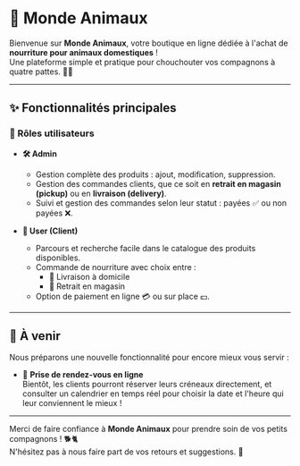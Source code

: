 # 🐾 Monde Animaux

Bienvenue sur **Monde Animaux**, votre boutique en ligne dédiée à l'achat de **nourriture pour animaux domestiques** !  
Une plateforme simple et pratique pour chouchouter vos compagnons à quatre pattes. 🐶🐱

---

## ✨ Fonctionnalités principales

### 👤 Rôles utilisateurs

- **🛠️ Admin**  
  - Gestion complète des produits : ajout, modification, suppression.  
  - Gestion des commandes clients, que ce soit en **retrait en magasin (pickup)** ou en **livraison (delivery)**.  
  - Suivi et gestion des commandes selon leur statut : payées ✅ ou non payées ❌.  

- **🛒 User (Client)**  
  - Parcours et recherche facile dans le catalogue des produits disponibles.  
  - Commande de nourriture avec choix entre :  
    - 🚚 Livraison à domicile  
    - 🏪 Retrait en magasin  
  - Option de paiement en ligne 💳 ou sur place 💵.

---

## 🚀 À venir

Nous préparons une nouvelle fonctionnalité pour encore mieux vous servir :  
- 📅 **Prise de rendez-vous en ligne**  
  Bientôt, les clients pourront réserver leurs créneaux directement, et consulter un calendrier en temps réel pour choisir la date et l'heure qui leur conviennent le mieux !

---

Merci de faire confiance à **Monde Animaux** pour prendre soin de vos petits compagnons ! 🐕🐈  
N'hésitez pas à nous faire part de vos retours et suggestions. 💬
